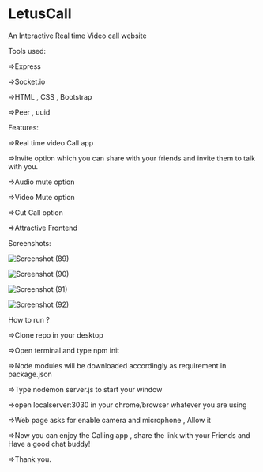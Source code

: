 # LetusCall
An Interactive Real time Video call website 

Tools used:

=>Express

=>Socket.io

=>HTML , CSS , Bootstrap

=>Peer , uuid

Features:

=>Real time video Call app 

=>Invite option which you can share with your friends and invite them to talk with you.

=>Audio mute option 

=>Video Mute option 

=>Cut Call option 

=>Attractive Frontend 

Screenshots:

![Screenshot (89)](https://user-images.githubusercontent.com/51224447/162752124-5599326b-9517-4a51-93c9-6712a7689b9a.png)

![Screenshot (90)](https://user-images.githubusercontent.com/51224447/162752165-2e8112f2-92f7-474f-9e72-62976b232814.png)

![Screenshot (91)](https://user-images.githubusercontent.com/51224447/162752203-4e55e04b-0738-4d2e-ac29-09e5865b345e.png)

![Screenshot (92)](https://user-images.githubusercontent.com/51224447/162752230-8c9785cf-49c8-483f-b121-6ec93ae76abb.png)

How to run ?

=>Clone repo in your desktop 

=>Open terminal and type npm init

=>Node modules will be downloaded accordingly as requirement in package.json

=>Type nodemon server.js to start your window

=>open localserver:3030 in your chrome/browser whatever you are using

=>Web page asks for enable camera and microphone , Allow it

=>Now you can enjoy the Calling app , share the link with your Friends and Have a good chat buddy!

=>Thank you.


